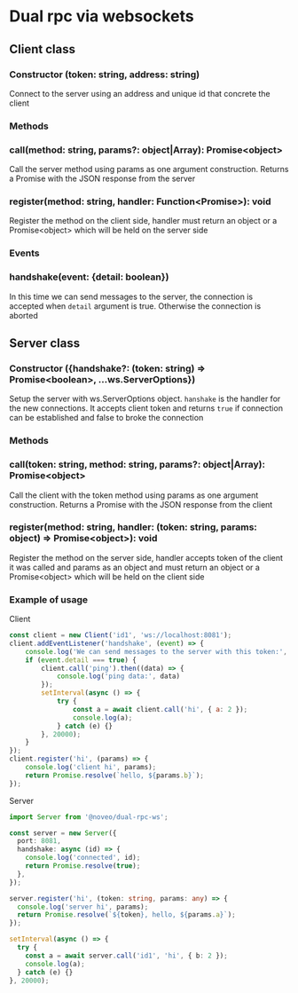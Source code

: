 # Dual rpc via websockets

## Client class

### Constructor (token: string, address: string)
Connect to the server using an address and unique id that concrete the client

### Methods

### call(method: string, params?: object|Array): Promise\<object\>
Call the server method using params as one argument construction.
Returns a Promise with the JSON response from the server

### register(method: string, handler: Function\<Promise\>): void
Register the method on the client side, handler must return an object or a Promise\<object\> 
which will be held on the server side 

### Events

### handshake(event: {detail: boolean})
In this time we can send messages to the server, the connection is accepted
when `detail` argument is true. Otherwise the connection is aborted

## Server class
### Constructor ({handshake?: (token: string) => Promise\<boolean\>, ...ws.ServerOptions})
Setup the server with ws.ServerOptions object.
`hanshake` is the handler for the new connections. It accepts client token and returns `true`
if connection can be established and false to broke the connection

### Methods

### call(token: string, method: string, params?: object|Array): Promise\<object\>
Call the client with the token method using params as one argument construction.
Returns a Promise with the JSON response from the client

### register(method: string, handler: (token: string, params: object) => Promise\<object\>): void
Register the method on the server side, handler accepts token of the client it was called
and params as an object and must return an object or a Promise\<object\> 
which will be held on the client side 

### Example of usage
Client
```javascript
const client = new Client('id1', 'ws://localhost:8081');
client.addEventListener('handshake', (event) => {
    console.log('We can send messages to the server with this token:', event.detail);
    if (event.detail === true) {
        client.call('ping').then((data) => {
            console.log('ping data:', data)
        });
        setInterval(async () => {
            try {
                const a = await client.call('hi', { a: 2 });
                console.log(a);
            } catch (e) {}
        }, 20000);
    }
});
client.register('hi', (params) => {
    console.log('client hi', params);
    return Promise.resolve(`hello, ${params.b}`);
});
```
Server
```typescript
import Server from '@noveo/dual-rpc-ws';

const server = new Server({
  port: 8081,
  handshake: async (id) => {
    console.log('connected', id);
    return Promise.resolve(true);
  },
});

server.register('hi', (token: string, params: any) => {
  console.log('server hi', params);
  return Promise.resolve(`${token}, hello, ${params.a}`);
});

setInterval(async () => {
  try {
    const a = await server.call('id1', 'hi', { b: 2 });
    console.log(a);
  } catch (e) {}
}, 20000);
```
